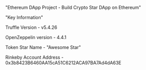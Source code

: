 "Ethereum DApp Project - Build Crypto Star DApp on Ethereum" 

"Key Information"

Truffle Version - v5.4.26

OpenZeppelin version - 4.4.1

Token Star Name - "Awesome Star"

Rinkeby Account Address - 0x3b8423B6460AA15cA51C6212ACA97BA7Ad4dA63E
